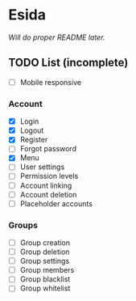 # Esida

_Will do proper README later._

## TODO List (incomplete)

- [ ] Mobile responsive

### Account
- [x] Login
- [x] Logout
- [x] Register
- [ ] Forgot password
- [x] Menu
- [ ] User settings
- [ ] Permission levels
- [ ] Account linking
- [ ] Account deletion
- [ ] Placeholder accounts

### Groups
- [ ] Group creation
- [ ] Group deletion
- [ ] Group settings
- [ ] Group members
- [ ] Group blacklist
- [ ] Group whitelist